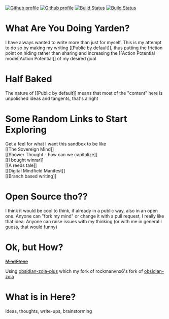[![Github profile](https://img.shields.io/badge/Github-Yarden--zmr-orange)](https://github.com/Yarden-zmr) [![Github profile](https://img.shields.io/github/commit-activity/w/yarden-zmr/me?label=Knoledgebase-commits)](https://github.com/Yarden-zmr/me) [![Build Status](https://badges.netlify.com/api/yarden-zamir.svg)](https://app.netlify.com/sites/yarden-zamir/deploys) [![Build Status](https://img.shields.io/website?url=https%3A%2F%2Fyarden-zamir.com)](https://yarden-zamir.com)

# What Are You Doing Yarden?
I have always wanted to write more than just for myself. This is my attempt to do so by making my writing [[Public by default]], thus putting the friction point on hiding rather than sharing and increasing the [[Action Potential model|Action Potential]] of my desired goal

# Half Baked
The nature of [[Public by default]] means that most of the "content" here is unpolished ideas and tangents, that's alright

# Some Random Links to Start Exploring
Get a feel for what I want this sandbox to be like  
[[The Sovereign Mind]]  
[[Shower Thought - how can we capitalize]]  
[[I bought winrar]]  
[[A reeds tale]]  
[[Digital Mindfield Manifest]]  
[[Branch based writing]]

# Open Source tho??
I think it would be cool to think, if already in a public way, also in an open one. Anyone can "fork my mind" or change it with a pull request, I really like that idea. Anyone can raise issues with my thinking (or with me in general I guess, that would funny)

# Ok, but How?
~~[MindStone](https://mindstone.tuancao.me/)~~  

Using [obsidian-zola-plus](https://github.com/Yarden-zmr/obsidian-zola-plus) which my fork of rockmanvnx6's fork of [obsidian-zola](https://github.com/ppeetteerrs/obsidian-zola)

# What is in Here?
Ideas, thoughts, write-ups, brainstorming
